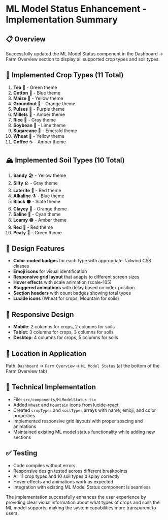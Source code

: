 # ML Model Status Enhancement - Implementation Summary

## 📋 Overview

Successfully updated the ML Model Status component in the Dashboard → Farm Overview section to display all supported crop types and soil types.

## 🌾 Implemented Crop Types (11 Total)

1. **Tea** 🍃 - Green theme
2. **Cotton** 🌱 - Blue theme
3. **Maize** 🌽 - Yellow theme
4. **Groundnut** 🥜 - Orange theme
5. **Pulses** 🫘 - Purple theme
6. **Millets** 🌾 - Amber theme
7. **Rice** 🍚 - Gray theme
8. **Soybean** 🌿 - Lime theme
9. **Sugarcane** 🎋 - Emerald theme
10. **Wheat** 🌾 - Yellow theme
11. **Coffee** ☕ - Amber theme

## 🏔️ Implemented Soil Types (10 Total)

1. **Sandy** 🏖️ - Yellow theme
2. **Silty** 🪨 - Gray theme
3. **Laterite** 🧱 - Red theme
4. **Alkaline** ⚗️ - Blue theme
5. **Black** ⚫ - Slate theme
6. **Clayey** 🏺 - Orange theme
7. **Saline** 🧂 - Cyan theme
8. **Loamy** 🟤 - Amber theme
9. **Red** 🔴 - Red theme
10. **Peaty** 🌿 - Green theme

## 🎨 Design Features

- **Color-coded badges** for each type with appropriate Tailwind CSS classes
- **Emoji icons** for visual identification
- **Responsive grid layout** that adapts to different screen sizes
- **Hover effects** with scale animation (scale-105)
- **Staggered animations** with delay based on index position
- **Section headers** with count badges showing total types
- **Lucide icons** (Wheat for crops, Mountain for soils)

## 📱 Responsive Design

- **Mobile**: 2 columns for crops, 2 columns for soils
- **Tablet**: 3 columns for crops, 3 columns for soils
- **Desktop**: 4 columns for crops, 5 columns for soils

## 📍 Location in Application

Path: `Dashboard` → `Farm Overview` → `ML Model Status` (at the bottom of the Farm Overview tab)

## 🔧 Technical Implementation

- File: `src/components/MLModelStatus.tsx`
- Added `Wheat` and `Mountain` icons from lucide-react
- Created `cropTypes` and `soilTypes` arrays with name, emoji, and color properties
- Implemented responsive grid layouts with proper spacing and animations
- Maintained existing ML model status functionality while adding new sections

## ✅ Testing

- Code compiles without errors
- Responsive design tested across different breakpoints
- All 11 crop types and 10 soil types display correctly
- Hover effects and animations work as expected
- Integration with existing ML Model Status component is seamless

The implementation successfully enhances the user experience by providing clear visual information about what types of crops and soils the ML model supports, making the system capabilities more transparent to users.
